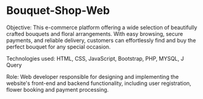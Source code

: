 # Bouquet-Shop-Web

Objective: This e-commerce platform offering a wide
selection of beautifully crafted bouquets and floral
arrangements. With easy browsing, secure
payments, and reliable delivery, customers can
effortlessly find and buy the perfect bouquet for any
special occasion.

Technologies used: HTML, CSS,
JavaScript, Bootstrap, PHP, MYSQL, J Query

Role: Web developer responsible for designing and
implementing the website's front-end and backend functionality, including user registration,
flower booking and payment processing.
